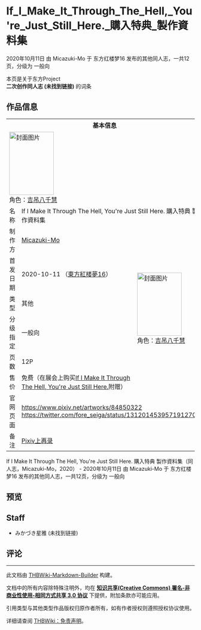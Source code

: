 # If_I_Make_It_Through_The_Hell,_You're_Just_Still_Here._購入特典_製作資料集

<!-- source html: G:\repos\THBWiki-Markdown-Builder\THBWikiMarkdown\Temp\main\d\d6\ns0%3AIf_I_Make_It_Through_The_Hell%2C_You%27re_Just_Still_Here%2E_%E8%B3%BC%E5%85%A5%E7%89%B9%E5%85%B8_%E8%A3%BD%E4%BD%9C%E8%B3%87%E6%96%99%E9%9B%86.html -->

2020年10月11日 由 Micazuki-Mo 于 东方红楼梦16 发布的其他同人志，一共12页，分级为 一般向

本页是关于东方Project  
 **二次创作同人志 (未找到链接)** 的词条
## 作品信息

<table><tbody><tr><th colspan="3">基本信息</th></tr><tr><td class="cover-artwork-mobile" colspan="2"><a href="./文件-If_I_Make_It_Through_The_Hell,_You're_Just_Still_Here._購入特典_製作資料集封面.png.md" class="image" title="封面图片"><img alt="封面图片" src="https://upload.thwiki.cc/thumb/8/8e/If_I_Make_It_Through_The_Hell%2C_You%27re_Just_Still_Here._%E8%B3%BC%E5%85%A5%E7%89%B9%E5%85%B8_%E8%A3%BD%E4%BD%9C%E8%B3%87%E6%96%99%E9%9B%86%E5%B0%81%E9%9D%A2.png/119px-If_I_Make_It_Through_The_Hell%2C_You%27re_Just_Still_Here._%E8%B3%BC%E5%85%A5%E7%89%B9%E5%85%B8_%E8%A3%BD%E4%BD%9C%E8%B3%87%E6%96%99%E9%9B%86%E5%B0%81%E9%9D%A2.png" decoding="async" loading="lazy" width="119" height="168" srcset="https://upload.thwiki.cc/thumb/8/8e/If_I_Make_It_Through_The_Hell%2C_You%27re_Just_Still_Here._%E8%B3%BC%E5%85%A5%E7%89%B9%E5%85%B8_%E8%A3%BD%E4%BD%9C%E8%B3%87%E6%96%99%E9%9B%86%E5%B0%81%E9%9D%A2.png/178px-If_I_Make_It_Through_The_Hell%2C_You%27re_Just_Still_Here._%E8%B3%BC%E5%85%A5%E7%89%B9%E5%85%B8_%E8%A3%BD%E4%BD%9C%E8%B3%87%E6%96%99%E9%9B%86%E5%B0%81%E9%9D%A2.png 1.5x, https://upload.thwiki.cc/thumb/8/8e/If_I_Make_It_Through_The_Hell%2C_You%27re_Just_Still_Here._%E8%B3%BC%E5%85%A5%E7%89%B9%E5%85%B8_%E8%A3%BD%E4%BD%9C%E8%B3%87%E6%96%99%E9%9B%86%E5%B0%81%E9%9D%A2.png/238px-If_I_Make_It_Through_The_Hell%2C_You%27re_Just_Still_Here._%E8%B3%BC%E5%85%A5%E7%89%B9%E5%85%B8_%E8%A3%BD%E4%BD%9C%E8%B3%87%E6%96%99%E9%9B%86%E5%B0%81%E9%9D%A2.png 2x" data-file-width="4299" data-file-height="6071"></a><div class="cover-char">角色：<a href="./吉吊八千慧.md" title="吉吊八千慧">吉吊八千慧</a></div></td>
</tr><tr><td class="label">名称</td><td colspan="2"> If I Make It Through The Hell, You&#39;re Just Still Here. 購入特典 製作資料集 </td></tr><tr><td class="label">制作方</td><td><a href="./Micazuki-Mo.md" title="Micazuki-Mo">Micazuki-Mo</a></td><td class="cover-artwork" rowspan="6" style="min-width:168px;"><a href="./文件-If_I_Make_It_Through_The_Hell,_You're_Just_Still_Here._購入特典_製作資料集封面.png.md" class="image" title="封面图片"><img alt="封面图片" src="https://upload.thwiki.cc/thumb/8/8e/If_I_Make_It_Through_The_Hell%2C_You%27re_Just_Still_Here._%E8%B3%BC%E5%85%A5%E7%89%B9%E5%85%B8_%E8%A3%BD%E4%BD%9C%E8%B3%87%E6%96%99%E9%9B%86%E5%B0%81%E9%9D%A2.png/119px-If_I_Make_It_Through_The_Hell%2C_You%27re_Just_Still_Here._%E8%B3%BC%E5%85%A5%E7%89%B9%E5%85%B8_%E8%A3%BD%E4%BD%9C%E8%B3%87%E6%96%99%E9%9B%86%E5%B0%81%E9%9D%A2.png" decoding="async" loading="lazy" width="119" height="168" srcset="https://upload.thwiki.cc/thumb/8/8e/If_I_Make_It_Through_The_Hell%2C_You%27re_Just_Still_Here._%E8%B3%BC%E5%85%A5%E7%89%B9%E5%85%B8_%E8%A3%BD%E4%BD%9C%E8%B3%87%E6%96%99%E9%9B%86%E5%B0%81%E9%9D%A2.png/178px-If_I_Make_It_Through_The_Hell%2C_You%27re_Just_Still_Here._%E8%B3%BC%E5%85%A5%E7%89%B9%E5%85%B8_%E8%A3%BD%E4%BD%9C%E8%B3%87%E6%96%99%E9%9B%86%E5%B0%81%E9%9D%A2.png 1.5x, https://upload.thwiki.cc/thumb/8/8e/If_I_Make_It_Through_The_Hell%2C_You%27re_Just_Still_Here._%E8%B3%BC%E5%85%A5%E7%89%B9%E5%85%B8_%E8%A3%BD%E4%BD%9C%E8%B3%87%E6%96%99%E9%9B%86%E5%B0%81%E9%9D%A2.png/238px-If_I_Make_It_Through_The_Hell%2C_You%27re_Just_Still_Here._%E8%B3%BC%E5%85%A5%E7%89%B9%E5%85%B8_%E8%A3%BD%E4%BD%9C%E8%B3%87%E6%96%99%E9%9B%86%E5%B0%81%E9%9D%A2.png 2x" data-file-width="4299" data-file-height="6071"></a><div class="cover-char">角色：<a href="./吉吊八千慧.md" title="吉吊八千慧">吉吊八千慧</a></div></td>
</tr><tr><td class="label">首发日期</td><td>2020-10-11&#160;（<a href="/展会作品列表?e=%E4%B8%9C%E6%96%B9%E7%BA%A2%E6%A5%BC%E6%A2%A6%2316">東方紅楼夢16</a>）</td></tr><tr><td class="label">类型</td><td>其他</td></tr><tr><td class="label">分级指定</td><td>一般向</td></tr><tr><td class="label">页数</td><td>12P</td></tr><tr><td class="label">售价</td><td>免费（在展会上购买<a href="./If_I_Make_It_Through_The_Hell,_You're_Just_Still_Here..md" title="If I Make It Through The Hell, You&#39;re Just Still Here.">If I Make It Through The Hell, You're Just Still Here.</a>附赠）</td></tr>
<tr><td class="label">官网页面</td><td colspan="2"><a rel="nofollow" class="external free" href="https://www.pixiv.net/artworks/84850322">https://www.pixiv.net/artworks/84850322</a><br><a rel="nofollow" class="external free" href="https://twitter.com/fore_seiga/status/1312014539571912705">https://twitter.com/fore_seiga/status/1312014539571912705</a></td></tr><tr><td class="label">备注</td><td colspan="2"><a href="https://www.pixiv.net/artworks/91171813" class="extiw" title="p:91171813">Pixiv上再录</a></td></tr></tbody></table>

If I Make It Through The Hell, You're Just Still Here. 購入特典 製作資料集（同人志，Micazuki-Mo，2020） - 2020年10月11日 由 Micazuki-Mo 于 东方红楼梦16 发布的其他同人志，一共12页，分级为 一般向
## 预览
## Staff
- みかづき星雅 (未找到链接)

## 评论




---

此文档由 [THBWiki-Markdown-Builder](https://github.com/Delsin-Yu/THBWiki-Markdown-Builder) 构建。

文档中的所有内容除特殊注明外，均在 [**知识共享(Creative Commons) 署名-非商业性使用-相同方式共享 3.0 协议**](https://creativecommons.org/licenses/by-sa/3.0/deed.zh-hans) 下提供，附加条款亦可能应用。

引用类型与其他类型作品版权归原作者所有，如有作者授权则遵照授权协议使用。

详细请查阅 [THBWiki：免责声明](https://thbwiki.cc/THBWiki:%E5%85%8D%E8%B4%A3%E5%A3%B0%E6%98%8E)。


